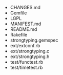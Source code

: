 * CHANGES.md
* Gemfile
* LGPL
* MANIFEST.md
* README.md
* Rakefile
* strongtyping.gemspec
* ext/extconf.rb
* ext/strongtyping.c
* ext/strongtyping.h
* test/functest.rb
* test/timetest.rb
